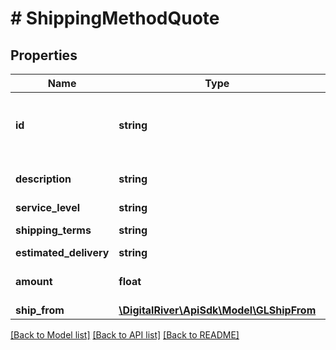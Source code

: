 # # ShippingMethodQuote

## Properties

Name | Type | Description | Notes
------------ | ------------- | ------------- | -------------
**id** | **string** | The identifier of the shipping method | [optional]
**description** | **string** | Shipping method description | [optional]
**service_level** | **string** |  | [optional]
**shipping_terms** | **string** | The terms of shipping. | [optional]
**estimated_delivery** | **string** |  | [optional]
**amount** | **float** | The shipping amount. | [optional]
**ship_from** | [**\DigitalRiver\ApiSdk\Model\GLShipFrom**](GLShipFrom.md) |  | [optional]

[[Back to Model list]](../../README.md#models) [[Back to API list]](../../README.md#endpoints) [[Back to README]](../../README.md)
